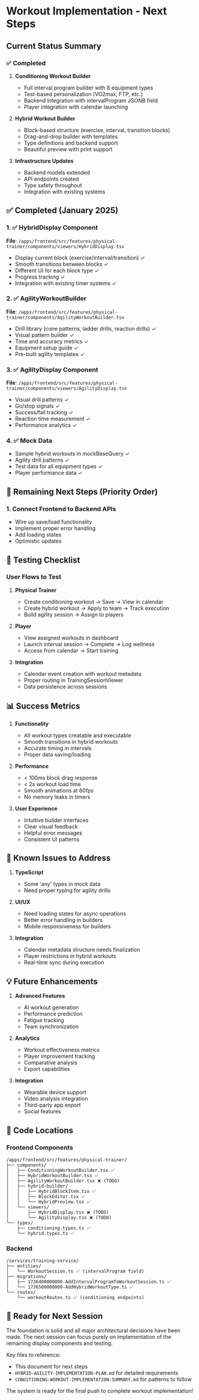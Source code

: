 # Workout Implementation - Next Steps

## Current Status Summary

### ✅ Completed
1. **Conditioning Workout Builder**
   - Full interval program builder with 8 equipment types
   - Test-based personalization (VO2max, FTP, etc.)
   - Backend integration with intervalProgram JSONB field
   - Player integration with calendar launching

2. **Hybrid Workout Builder**
   - Block-based structure (exercise, interval, transition blocks)
   - Drag-and-drop builder with templates
   - Type definitions and backend support
   - Beautiful preview with print support

3. **Infrastructure Updates**
   - Backend models extended
   - API endpoints created
   - Type safety throughout
   - Integration with existing systems

## ✅ Completed (January 2025)

### 1. ✅ HybridDisplay Component
**File**: `/apps/frontend/src/features/physical-trainer/components/viewers/HybridDisplay.tsx`
- Display current block (exercise/interval/transition) ✓
- Smooth transitions between blocks ✓
- Different UI for each block type ✓
- Progress tracking ✓
- Integration with existing timer systems ✓

### 2. ✅ AgilityWorkoutBuilder
**File**: `/apps/frontend/src/features/physical-trainer/components/AgilityWorkoutBuilder.tsx`
- Drill library (cone patterns, ladder drills, reaction drills) ✓
- Visual pattern builder ✓
- Time and accuracy metrics ✓
- Equipment setup guide ✓
- Pre-built agility templates ✓

### 3. ✅ AgilityDisplay Component
**File**: `/apps/frontend/src/features/physical-trainer/components/viewers/AgilityDisplay.tsx`
- Visual drill patterns ✓
- Go/stop signals ✓
- Success/fail tracking ✓
- Reaction time measurement ✓
- Performance analytics ✓

### 4. ✅ Mock Data
- Sample hybrid workouts in mockBaseQuery ✓
- Agility drill patterns ✓
- Test data for all equipment types ✓
- Player performance data ✓

## 🔄 Remaining Next Steps (Priority Order)

### 1. Connect Frontend to Backend APIs
- Wire up save/load functionality
- Implement proper error handling
- Add loading states
- Optimistic updates

## 🎯 Testing Checklist

### User Flows to Test
1. **Physical Trainer**
   - Create conditioning workout → Save → View in calendar
   - Create hybrid workout → Apply to team → Track execution
   - Build agility session → Assign to players

2. **Player**
   - View assigned workouts in dashboard
   - Launch interval session → Complete → Log wellness
   - Access from calendar → Start training

3. **Integration**
   - Calendar event creation with workout metadata
   - Proper routing in TrainingSessionViewer
   - Data persistence across sessions

## 📊 Success Metrics

1. **Functionality**
   - All workout types creatable and executable
   - Smooth transitions in hybrid workouts
   - Accurate timing in intervals
   - Proper data saving/loading

2. **Performance**
   - < 100ms block drag response
   - < 2s workout load time
   - Smooth animations at 60fps
   - No memory leaks in timers

3. **User Experience**
   - Intuitive builder interfaces
   - Clear visual feedback
   - Helpful error messages
   - Consistent UI patterns

## 🐛 Known Issues to Address

1. **TypeScript**
   - Some 'any' types in mock data
   - Need proper typing for agility drills

2. **UI/UX**
   - Need loading states for async operations
   - Better error handling in builders
   - Mobile responsiveness for builders

3. **Integration**
   - Calendar metadata structure needs finalization
   - Player restrictions in hybrid workouts
   - Real-time sync during execution

## 💡 Future Enhancements

1. **Advanced Features**
   - AI workout generation
   - Performance prediction
   - Fatigue tracking
   - Team synchronization

2. **Analytics**
   - Workout effectiveness metrics
   - Player improvement tracking
   - Comparative analysis
   - Export capabilities

3. **Integration**
   - Wearable device support
   - Video analysis integration
   - Third-party app export
   - Social features

## 📝 Code Locations

### Frontend Components
```
/apps/frontend/src/features/physical-trainer/
├── components/
│   ├── ConditioningWorkoutBuilder.tsx ✅
│   ├── HybridWorkoutBuilder.tsx ✅
│   ├── AgilityWorkoutBuilder.tsx ❌ (TODO)
│   ├── hybrid-builder/
│   │   ├── HybridBlockItem.tsx ✅
│   │   ├── BlockEditor.tsx ✅
│   │   └── HybridPreview.tsx ✅
│   └── viewers/
│       ├── HybridDisplay.tsx ❌ (TODO)
│       └── AgilityDisplay.tsx ❌ (TODO)
└── types/
    ├── conditioning.types.ts ✅
    └── hybrid.types.ts ✅
```

### Backend
```
/services/training-service/
├── entities/
│   └── WorkoutSession.ts ✅ (intervalProgram field)
├── migrations/
│   ├── 1736400000000-AddIntervalProgramToWorkoutSession.ts ✅
│   └── 1736500000000-AddHybridWorkoutType.ts ✅
└── routes/
    └── workoutRoutes.ts ✅ (conditioning endpoints)
```

## 🚀 Ready for Next Session

The foundation is solid and all major architectural decisions have been made. The next session can focus purely on implementation of the remaining display components and testing.

Key files to reference:
- This document for next steps
- `HYBRID-AGILITY-IMPLEMENTATION-PLAN.md` for detailed requirements
- `CONDITIONING-WORKOUT-IMPLEMENTATION-SUMMARY.md` for patterns to follow

The system is ready for the final push to complete workout implementation!